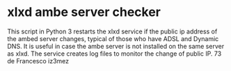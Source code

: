 # xlxd ambe server checker
This script in Python 3 restarts the xlxd service if the public ip address of the ambed server changes, typical of those who have ADSL and Dynamic DNS. It is useful in case the ambe server is not installed on the same server as xlxd. The service creates log files to monitor the change of public IP.
73 de Francesco iz3mez
